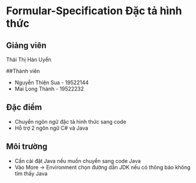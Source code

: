 # Formular-Specification Đặc tả hình thức

## Giảng viên
Thái Thị Hàn Uyển

##Thành viên
- Nguyễn Thiện Sua - 19522144 
- Mai Long Thành - 19522232

## Đặc điểm
- Chuyển ngôn ngữ đặc tả hình thức sang code
- Hỗ trợ 2 ngôn ngữ C# và Java

## Môi trường
- Cần cài đặt Java nếu muốn chuyển sang code Java
- Vào More -> Environment chọn đường dẫn JDK nếu có thông báo không tìm thấy Java
